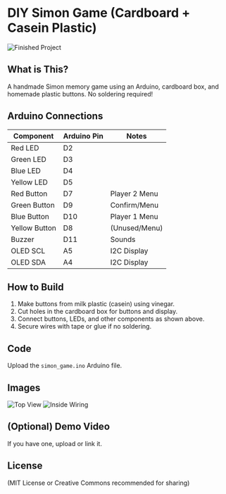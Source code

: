 # DIY Simon Game (Cardboard + Casein Plastic)

![Finished Project](images/final_box.jpg)

## What is This?
A handmade Simon memory game using an Arduino, cardboard box, and homemade plastic buttons. No soldering required!

## Arduino Connections

| Component      | Arduino Pin | Notes                |
|----------------|-------------|----------------------|
| Red LED        | D2          |                      |
| Green LED      | D3          |                      |
| Blue LED       | D4          |                      |
| Yellow LED     | D5          |                      |
| Red Button     | D7          | Player 2 Menu        |
| Green Button   | D9          | Confirm/Menu         |
| Blue Button    | D10         | Player 1 Menu        |
| Yellow Button  | D8          | (Unused/Menu)        |
| Buzzer         | D11         | Sounds               |
| OLED SCL       | A5          | I2C Display          |
| OLED SDA       | A4          | I2C Display          |

## How to Build
1. Make buttons from milk plastic (casein) using vinegar.
2. Cut holes in the cardboard box for buttons and display.
3. Connect buttons, LEDs, and other components as shown above.
4. Secure wires with tape or glue if no soldering.

## Code
Upload the `simon_game.ino` Arduino file.

## Images
![Top View](images/top_view.jpg)
![Inside Wiring](images/inside.jpg)

## (Optional) Demo Video
If you have one, upload or link it.

## License
(MIT License or Creative Commons recommended for sharing)
